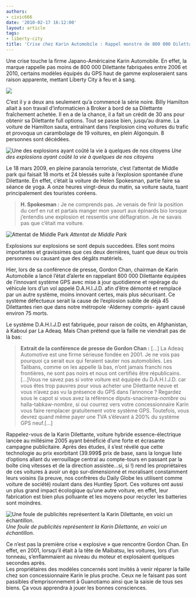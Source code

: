 ```yaml
---
authors:
- civic666
date: '2010-02-17 16:12:00'
layout: article
tags:
- liberty-city
title: 'Crise chez Karin Automobile : Rappel monstre de 800 000 Dilettante'
---
```



Une crise touche la firme Japano-Américaine Karin Automobile. En effet, la marque rappelle pas moins de 800 000 Dilettante fabriquées entre 2006 et 2010, certains modèles équipés du GPS haut de gamme exploseraient sans raison apparente, mettant Liberty City à feu et à sang.

![](/content/images/2007/06/GTAIV-2010-02-15-18-01-59-63.jpg)

C’est il y a deux ans seulement qu’a commencé la série noire. Billy Hamilton allait à son travail d’informaticien à Broker à bord de sa Dilettante fraîchement achetée. Il en a de la chance, il a fait un crédit de 30 ans pour obtenir sa Dilettante full options. Tout se passe bien, jusqu’au drame. La voiture de Hamilton sauta, entraînant dans l’explosion cinq voitures du trafic et provoqua un carambolage de 19 voitures, en plein Algonquin. 8 personnes sont décédées.

![Une des explosions ayant coûté la vie à quelques de nos citoyens](/content/images/2007/06/GTAIV-2010-02-15-18-10-00-81.jpg)
_Une des explosions ayant coûté la vie à quelques de nos citoyens_

Le 18 mars 2009, en pleine paranoïa terroriste, c’est l’attentat de Middle park qui faisait 18 morts et 24 blessés suite à l’explosion spontanée d’une Dilettante. En effet, c’était la voiture de Helen Spokesman, partie faire sa séance de yoga. A onze heures vingt-deux du matin, sa voiture sauta, tuant principalement des touristes coréens.

> **H. Spokesman :** Je ne comprends pas. Je venais de finir la position du cerf en rut et partais manger mon yaourt aux épinards bio lorsque j’entendis une explosion et ressentis une déflagration. Je ne savais pas que c’était ma voiture.

![Attentat de Middle Park](/content/images/2007/06/GTAIV-2010-02-15-18-06-46-53.jpg)
_Attentat de Middle Park_

Explosions sur explosions se sont depuis succedées. Elles sont moins importantes et gravissimes que ces deux dernières, tuant que deux ou trois personnes ou causant que des dégâts matériels.

Hier, lors de sa conférence de presse, Gordon Chan, chairman de Karin Automobile a lancé l’état d’alerte en rappelant 800 000 Dilettante équipées de l’innovant système GPS avec mise à jour quotidienne et repérage du véhicule lors d’un vol appelé D.A.H.I.J.D. afin d’être démonté et remplacé par un autre système, moins innovant certes, mais plus sécurisant. Ce système défectueux serait la cause de l’explosion subite de déjà 45 Dilettantes rien que dans notre métropole -Alderney compris- ayant causé environ 75 morts.

Le système D.A.H.I.J.D est fabriquée, pour raison de coûts, en Afghanistan, à Kaboul par La Adeaq. Mais Chan prétend que la faille ne viendrait pas de là bas:

> **Extrait de la conférence de presse de Gordon Chan :** [...] La Adeaq Automotive est une firme sérieuse fondée en 2001. Je ne vois pas pourquoi ça serait eux qui feraient sauter nos automobiles. Les Talibans, comme on les appelle là bas, n’ont jamais franchi nos frontières, ne sont pas noirs et nous ont certifiés être républicains.  
> [...]Vous ne savez pas si votre voiture est équipée du D.A.H.I.J.D. car vous êtes trop pauvres pour vous acheter une Dilettante neuve et vous n’avez pas vu la présence du GPS dans l’annonce ? Regardez sous le capot si vous avez la référence diputs-snacirema-_nombre_ ou halla-tabkaw-_nombre_, si oui courrez vers votre concessionnaire Karin vous faire remplacer gratuitement votre système GPS. Toutefois, vous devrez quand même payer une TVA s’élevant à 200% du système GPS neuf.[...]

Rappelez-vous de la Karin Dilettante, voiture hybride essence-électrique lancée au millésime 2005 ayant bénéficié d’une forte et écrasante campagne publicitaire. Après des études, il s’est révélé que cette technologie au prix exorbitant (39.999$ prix de base, sans la longue liste d’options allant du verrouillage central au compte-tours en passant par la boîte cinq vitesses et de la direction assistée…si, si !) rend les propriétaires de ces voitures à avoir un égo sur-dimensionné et moralisant constamment leurs voisins (la preuve, nos confrères du Daily Globe les utilisent comme voiture de société) roulant dans des Huntley Sport. Ces voitures ont aussi un plus grand impact écologique qu’une autre voiture, en effet, leur fabrication est bien plus polluante et les moyens pour recycler les batteries sont moindres.

![Une foule de publicités représentent la Karin Dilettante, en voici un échantillon.](/content/images/2007/06/Dilettante-ads.gif)
_Une foule de publicités représentent la Karin Dilettante, en voici un échantillon._

Ce n’est pas la première crise « explosive » que rencontre Gordon Chan. En effet, en 2001, lorsqu’il était à la tête de Maibatsu, les voitures, lors d’un tonneau, s’enflammaient au niveau du moteur et explosaient quelques secondes après.  
Les propriétaires des modèles concernés sont invités à venir réparer la faille chez son concessionnaire Karin le plus proche. Ceux ne le faisant pas sont passibles d’emprisonnement à Guanotiamo ainsi que la saisie de tous ses biens. Ça vous apprendra à jouer les bonnes consciences.